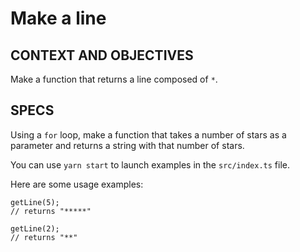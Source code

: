 # Make a line

## CONTEXT AND OBJECTIVES

Make a function that returns a line composed of `*`.

## SPECS

Using a `for` loop, make a function that takes a number of stars as a parameter and returns a string with that number of stars.

You can use `yarn start` to launch examples in the `src/index.ts` file.

Here are some usage examples:

```
getLine(5);
// returns "*****"

getLine(2);
// returns "**"
```
